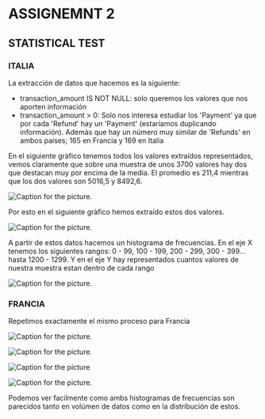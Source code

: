 # ASSIGNEMNT 2
##  STATISTICAL TEST

### ITALIA

La extracción de datos que hacemos es la siguiente:

* transaction_amount IS NOT NULL: solo queremos los valores que nos aporten información
* transaction_amount > 0: Solo nos interesa estudiar los 'Payment' ya que por cada 'Refund' hay un 'Payment' (estaríamos duplicando información). Ademàs que hay un número muy similar de 'Refunds' en ambos países; 165 en Francia y 169 en Italia


En el siguiente gràfico tenemos todos los valores extraídos representados, vemos claramente que sobre una muestra de unos 3700 valores hay dos que destacan muy por encima de la media. El promedio es 211,4 mientras que los dos valores son 5016,5 y 8492,6.


![Caption for the picture.](transaction_amount_italia.png)

Por esto en el siguiente gràfico hemos extraído estos dos valores.


![Caption for the picture.](transaction_amount_italia_sinMAX.png)

A partir de estos datos hacemos un histograma de frecuencias. En el eje X tenemos los siguientes rangos:  0 - 99, 100 - 199, 200 - 299, 300 - 399... hasta 1200 - 1299. Y en el eje Y hay representados cuantos valores de nuestra muestra estan dentro de cada rango


![Caption for the picture.](italia.png)

### FRANCIA

Repetimos exactamente el mismo proceso para Francia


![Caption for the picture.](transaction_amount_francia.png)

![Caption for the picture.](transaction_amount_francia_sinMAX.png)

![Caption for the picture](francia.png)

![Caption for the picture.](italia.png)

Podemos ver facilmente como ambs histogramas de frecuencias son parecidos tanto en volúmen de datos como en la distribución de estos.

